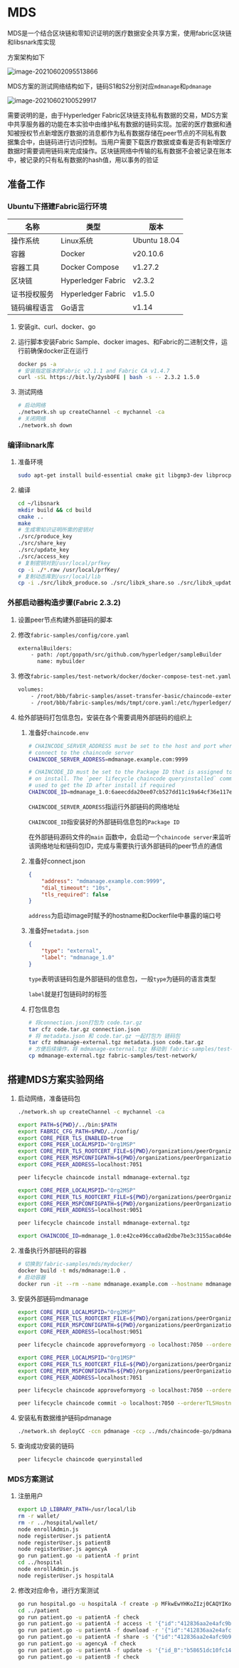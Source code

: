 # MDS
MDS是一个结合区块链和零知识证明的医疗数据安全共享方案，使用fabric区块链和libsnark库实现

方案架构如下

![image-20210602095513866](img/image-20210602095513866.png)

MDS方案的测试网络结构如下，链码S1和S2分别对应`mdmanage`和`pdmanage`

![image-20210602100529917](img/image-20210602100529917.png)

需要说明的是，由于Hyperledger Fabric区块链支持私有数据的交易，MDS方案中共享服务器的功能在本实验中由维护私有数据的链码实现。加密的医疗数据和通知被授权节点新增医疗数据的消息都作为私有数据存储在peer节点的不同私有数据集合中，由链码进行访问控制。当用户需要下载医疗数据或查看是否有新增医疗数据时需要调用链码来完成操作。区块链网络中传输的私有数据不会被记录在账本中，被记录的只有私有数据的hash值，用以事务的验证

## 准备工作

### Ubuntu下搭建Fabric运行环境

| 名称         | 类型                | 版本          |
| ------------ | ------------------- | ------------- |
| 操作系统     | Linux系统           | Ubuntu  18.04 |
| 容器         | Docker              | v20.10.6      |
| 容器工具     | Docker  Compose     | v1.27.2       |
| 区块链       | Hyperledger  Fabric | v2.3.2        |
| 证书授权服务 | Hyperledger  Fabric | v1.5.0        |
| 链码编程语言 | Go语言              | v1.14         |

1. 安装git、curl、docker、go

2. 运行脚本安装Fabric Sample、docker images、和Fabric的二进制文件，运行前确保docker正在运行

   ```bash
   docker ps -a
   # 安装指定版本的Fabric v2.1.1 and Fabric CA v1.4.7
   curl -sSL https://bit.ly/2ysbOFE | bash -s -- 2.3.2 1.5.0
   ```

3. 测试网络

   ```bash
   # 启动网络
   ./network.sh up createChannel -c mychannel -ca
   # 关闭网络
   ./network.sh down
   ```



### 编译libnark库

1. 准备环境

   ```bash
   sudo apt-get install build-essential cmake git libgmp3-dev libprocps-dev python-markdown libboost-all-dev libssl-dev pkg-config
   ```

2. 编译

   ```bash
   cd ~/libsnark
   mkdir build && cd build
   cmake ..
   make
   # 生成零知识证明所需的密钥对
   ./src/produce_key
   ./src/share_key
   ./src/update_key
   ./src/access_key
   # 复制密钥对到/usr/local/prfkey
   cp -i ./*.raw /usr/local/prfKey/
   # 复制动态库到/usr/local/lib
   cp -i ./src/libzk_produce.so ./src/libzk_share.so ./src/libzk_update.so ./src/libzk_access.so ./depends/libsnark/libsnark/libsnark.so ./depends/libsnark/depends/libff/libff/libff.so /usr/local/lib
   ```



### 外部启动器构造步骤(Fabric 2.3.2)

1. 设置peer节点构建外部链码的脚本

2. 修改`fabric-samples/config/core.yaml`

   ```bash
   externalBuilders:
       - path: /opt/gopath/src/github.com/hyperledger/sampleBuilder
         name: mybuilder
   ```

3. 修改`fabric-samples/test-network/docker/docker-compose-test-net.yaml`

   ```bash
   volumes:
       - /root/bbb/fabric-samples/asset-transfer-basic/chaincode-external/sampleBuilder:/opt/gopath/src/github.com/hyperledger/sampleBuilder
       - /root/bbb/fabric-samples/mds/tmpt/core.yaml:/etc/hyperledger/fabric/core.yaml
   ```

4. 给外部链码打包信息包，安装在各个需要调用外部链码的组织上

   1. 准备好`chaincode.env`

      ```bash
      # CHAINCODE_SERVER_ADDRESS must be set to the host and port where the peer can
      # connect to the chaincode server
      CHAINCODE_SERVER_ADDRESS=mdmanage.example.com:9999
      
      # CHAINCODE_ID must be set to the Package ID that is assigned to the chaincode
      # on install. The `peer lifecycle chaincode queryinstalled` command can be
      # used to get the ID after install if required
      CHAINCODE_ID=mdmanage_1.0:6aeecdda20ee07cb527dd11c19a64cf36e117e8a0d35b0d5d9187988c3dae67c
      
      ```
      
      `CHAINCODE_SERVER_ADDRESS`指运行外部链码的网络地址
      
      `CHAINCODE_ID`指安装好的外部链码信息包的`Package ID`
      
      在外部链码源码文件的`main` 函数中，会启动一个`chaincode server`来监听该网络地址和链码包ID，完成与需要执行该外部链码的peer节点的通信
      
   2. 准备好connect.json

      ```json
      {
          "address": "mdmanage.example.com:9999",
          "dial_timeout": "10s",
          "tls_required": false
      }
      ```

      `address`为启动image时赋予的hostname和Dockerfile中暴露的端口号

   3. 准备好`metadata.json`

      ```json
      {
          "type": "external",
          "label": "mdmanage_1.0"
      }
      ```

      `type`表明该链码包是外部链码的信息包，一般`type`为链码的语言类型

      `label`就是打包链码时的标签

   4. 打包信息包

      ```bash
      # 将connection.json打包为 code.tar.gz
      tar cfz code.tar.gz connection.json
      # 将 metadata.json 和 code.tar.gz 一起打包为 链码包
      tar cfz mdmanage-external.tgz metadata.json code.tar.gz
      # 方便后续操作，将 mdmanage-external.tgz 移动到 fabric-samples/test-network/目录下
      cp mdmanage-external.tgz fabric-samples/test-network/
      ```




## 搭建MDS方案实验网络

1. 启动网络，准备链码包

   ```bash
   ./network.sh up createChannel -c mychannel -ca
   
   export PATH=${PWD}/../bin:$PATH
   export FABRIC_CFG_PATH=$PWD/../config/
   export CORE_PEER_TLS_ENABLED=true
   export CORE_PEER_LOCALMSPID="Org1MSP"
   export CORE_PEER_TLS_ROOTCERT_FILE=${PWD}/organizations/peerOrganizations/org1.example.com/peers/peer0.org1.example.com/tls/ca.crt
   export CORE_PEER_MSPCONFIGPATH=${PWD}/organizations/peerOrganizations/org1.example.com/users/Admin@org1.example.com/msp
   export CORE_PEER_ADDRESS=localhost:7051
   
   peer lifecycle chaincode install mdmanage-external.tgz
   
   export CORE_PEER_LOCALMSPID="Org2MSP"
   export CORE_PEER_TLS_ROOTCERT_FILE=${PWD}/organizations/peerOrganizations/org2.example.com/peers/peer0.org2.example.com/tls/ca.crt
   export CORE_PEER_MSPCONFIGPATH=${PWD}/organizations/peerOrganizations/org2.example.com/users/Admin@org2.example.com/msp
   export CORE_PEER_ADDRESS=localhost:9051
   
   peer lifecycle chaincode install mdmanage-external.tgz
   
   export CHAINCODE_ID=mdmanage_1.0:e42ce496cca0ad2dbe7be3c3155aca0d4e32a4fe5ffabc456b9b6e004781533a
   ```

2. 准备执行外部链码的容器

   ```bash
   # 切换到/fabric-samples/mds/mydocker/
   docker build -t mds/mdmanage:1.0 .
   # 启动容器
   docker run -it --rm --name mdmanage.example.com --hostname mdmanage.example.com --env-file ./config/chaincode.env --network=fabric_test mds/mdmanage:1.0
   ```

3. 安装外部链码mdmanage

   ```bash
   export CORE_PEER_LOCALMSPID="Org2MSP"
   export CORE_PEER_TLS_ROOTCERT_FILE=${PWD}/organizations/peerOrganizations/org2.example.com/peers/peer0.org2.example.com/tls/ca.crt
   export CORE_PEER_MSPCONFIGPATH=${PWD}/organizations/peerOrganizations/org2.example.com/users/Admin@org2.example.com/msp
   export CORE_PEER_ADDRESS=localhost:9051
   
   peer lifecycle chaincode approveformyorg -o localhost:7050 --ordererTLSHostnameOverride orderer.example.com --tls --cafile "$PWD/organizations/ordererOrganizations/example.com/orderers/orderer.example.com/msp/tlscacerts/tlsca.example.com-cert.pem" --channelID mychannel --name mdmanage --version 1.0 --package-id $CHAINCODE_ID --sequence 1
   
   export CORE_PEER_LOCALMSPID="Org1MSP"
   export CORE_PEER_TLS_ROOTCERT_FILE=${PWD}/organizations/peerOrganizations/org1.example.com/peers/peer0.org1.example.com/tls/ca.crt
   export CORE_PEER_MSPCONFIGPATH=${PWD}/organizations/peerOrganizations/org1.example.com/users/Admin@org1.example.com/msp
   export CORE_PEER_ADDRESS=localhost:7051
   
   peer lifecycle chaincode approveformyorg -o localhost:7050 --ordererTLSHostnameOverride orderer.example.com --tls --cafile "$PWD/organizations/ordererOrganizations/example.com/orderers/orderer.example.com/msp/tlscacerts/tlsca.example.com-cert.pem" --channelID mychannel --name mdmanage --version 1.0 --package-id $CHAINCODE_ID --sequence 1
   
   peer lifecycle chaincode commit -o localhost:7050 --ordererTLSHostnameOverride orderer.example.com --tls --cafile "$PWD/organizations/ordererOrganizations/example.com/orderers/orderer.example.com/msp/tlscacerts/tlsca.example.com-cert.pem" --channelID mychannel --name mdmanage --peerAddresses localhost:7051 --tlsRootCertFiles "$PWD/organizations/peerOrganizations/org1.example.com/peers/peer0.org1.example.com/tls/ca.crt" --peerAddresses localhost:9051 --tlsRootCertFiles organizations/peerOrganizations/org2.example.com/peers/peer0.org2.example.com/tls/ca.crt --version 1.0 --sequence 1
   ```

4. 安装私有数据维护链码pdmanage

   ```bash
   ./network.sh deployCC -ccn pdmanage -ccp ../mds/chaincode-go/pdmanage/ -ccl go -ccep "OR('Org1MSP.peer','Org2MSP.peer')" -cccg ~/fabric-samples/mds/chaincode-go/pdmanage/collections_config.json
   ```

5. 查询成功安装的链码

   ```bash
   peer lifecycle chaincode queryinstalled
   ```



### MDS方案测试

1. 注册用户

   ```bash
   export LD_LIBRARY_PATH=/usr/local/lib
   rm -r wallet/
   rm -r ../hospital/wallet/
   node enrollAdmin.js
   node registerUser.js patientA
   node registerUser.js patientB
   node registerUser.js agencyA
   go run patient.go -u patientA -f print
   cd ../hospital
   node enrollAdmin.js
   node registerUser.js hospitalA
   ```

2. 修改对应命令，进行方案测试

   ```bash
   go run hospital.go -u hospitalA -f create -p MFkwEwYHKoZIzj0CAQYIKoZIzj0DAQcDQgAEMmt/PAwoj52M4hAgDDm2RJ6a2RSi1nZSGdlB6oJu5uDLwHeo+oy68zgvMB8qdqeJ4ZmiCHhW4BKOLtqUScMT/Q '{"白细胞计数":"9.25", "血小板计数": "368", "血红蛋白量":"152"}'
   cd ../patient
   go run patient.go -u patientA -f check
   go run patient.go -u patientA -f access -t '{"id":"412836aa2e4afc9b9b5131415b1df07af688ca82ece2b5c661c027443cbd43b3","aux":"04905047c1816c5940e402795cbabaa3b467678a22d876765900df87e751ef5b7e2b0eadca040359846b8d349166d16854c87a5624e841460a6f263b674bc0e9d233b7680c0c67a17d963da47a3817659bd3e82ee2091816d673975e366647c5900c1a6df95b0c23819e35a23c6e80e5fef08279fdbfa178d8531323dba6918f8a4f19404d3b14e88f701a313c4a08f863846bf686acab48cfc97668f8b40979858992468681ba0d079a7b4582ba517dbdef9d6abf363054319ee0369e93f1b8c895a0d30b18cc9ecd21be4281dadf009280"}'
   go run patient.go -u patientA -f download -r '{"id":"412836aa2e4afc9b9b5131415b1df07af688ca82ece2b5c661c027443cbd43b3","r":"5140877536912537","ek":"44784b2f5dfce1b7fad7070526fced004f379a4cbf325a0f26cbbf441557c252"}'
   go run patient.go -u patientA -f share -s '{"id":"412836aa2e4afc9b9b5131415b1df07af688ca82ece2b5c661c027443cbd43b3","r":"39724891291495031","ek":"44784b2f5dfce1b7fad7070526fced004f379a4cbf325a0f26cbbf441557c252","role":"30450220646a5376db0662be985c3bd3700e7d14bdfebd45727eb80a2867d55068112bf9022100dd54e948ae2ff529ab38dfb28d7c130181c04f2cc9c956601552a6971652221b"}' -k '白细胞计数,血红蛋白量' -v MFkwEwYHKoZIzj0CAQYIKoZIzj0DAQcDQgAEkEZUOzU/gVz0l2x0ZJOu2Bgv+j7B3pqelazVrf5JtPynfk/h2lk8s6AQ65dE8am+9QbnZVLgCxQSyloa+fUVeA '{"白细胞计数":"9.25", "血小板计数": "368", "血红蛋白量":"152"}'
   go run patient.go -u agencyA -f check
   go run patient.go -u patientA -f update -s '{"id_B":"b58651dc10fc14af288dd672a2c9342aee97835a18871dde8e987998deeff57f","ek":"6a7d8ed99e5dfb4e1269b9b0da193e06cf3fef1817dc51fe86194d3f2810e6db","r":"60757519383210405","id_A":"412836aa2e4afc9b9b5131415b1df07af688ca82ece2b5c661c027443cbd43b3", "index":[0,2], "visitors":["MFkwEwYHKoZIzj0CAQYIKoZIzj0DAQcDQgAEkEZUOzU/gVz0l2x0ZJOu2Bgv+j7B3pqelazVrf5JtPynfk/h2lk8s6AQ65dE8am+9QbnZVLgCxQSyloa+fUVeA"]}' -v MFkwEwYHKoZIzj0CAQYIKoZIzj0DAQcDQgAEYET557h+MoF7O0Fjtc0SIB1aE2pOp9EXyWZ55VsTS8VuUBNqKk2ESxMHRYzi3zXepkrSobvXXznDzZ/0X07dmw
   go run patient.go -u patientB -f check
   ```

   